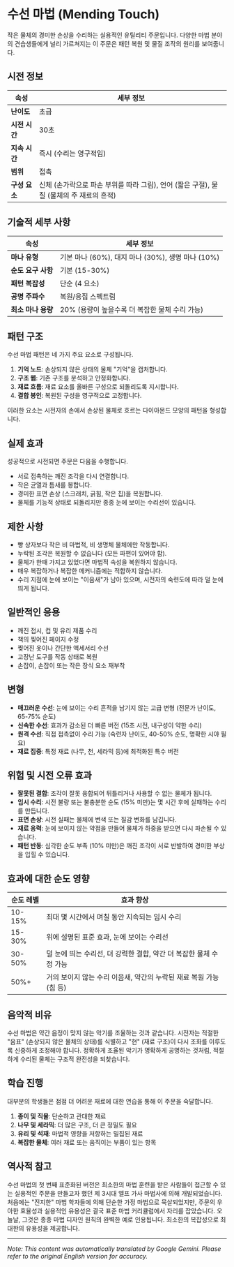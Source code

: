 # **수선 마법 (Mending Touch)**

작은 물체의 경미한 손상을 수리하는 실용적인 유틸리티 주문입니다. 다양한 마법 분야의 견습생들에게 널리 가르쳐지는 이 주문은 패턴 복원 및 물질 조작의 원리를 보여줍니다.

## 시전 정보

| 속성 | 세부 정보 |
|--------|---------|
| **난이도** | 초급 |
| **시전 시간** | 30초 |
| **지속 시간** | 즉시 (수리는 영구적임) |
| **범위** | 접촉 |
| **구성 요소** | 신체 (손가락으로 파손 부위를 따라 그림), 언어 (짧은 구절), 물질 (물체의 주 재료의 흔적) |

## 기술적 세부 사항

| 속성 | 세부 정보 |
|--------|---------|
| **마나 유형** | 기본 마나 (60%), 대지 마나 (30%), 생명 마나 (10%) |
| **순도 요구 사항** | 기본 (15-30%) |
| **패턴 복잡성** | 단순 (4 요소) |
| **공명 주파수** | 복원/응집 스펙트럼 |
| **최소 마나 용량** | 20% (용량이 높을수록 더 복잡한 물체 수리 가능) |

## 패턴 구조

수선 마법 패턴은 네 가지 주요 요소로 구성됩니다.
1. **기억 노드**: 손상되지 않은 상태의 물체 "기억"을 캡처합니다.
2. **구조 웹**: 기존 구조를 분석하고 안정화합니다.
3. **재료 흐름**: 재료 요소를 올바른 구성으로 되돌리도록 지시합니다.
4. **결합 봉인**: 복원된 구성을 영구적으로 고정합니다.

이러한 요소는 시전자의 손에서 손상된 물체로 흐르는 다이아몬드 모양의 패턴을 형성합니다.

## 실제 효과

성공적으로 시전되면 주문은 다음을 수행합니다.
- 서로 접촉하는 깨진 조각을 다시 연결합니다.
- 작은 균열과 틈새를 봉합니다.
- 경미한 표면 손상 (스크래치, 긁힘, 작은 칩)을 복원합니다.
- 물체를 기능적 상태로 되돌리지만 종종 눈에 보이는 수리선이 있습니다.

## 제한 사항

- 빵 상자보다 작은 비 마법적, 비 생명체 물체에만 작동합니다.
- 누락된 조각은 복원할 수 없습니다 (모든 파편이 있어야 함).
- 물체가 한때 가지고 있었다면 마법적 속성을 복원하지 않습니다.
- 매우 복잡하거나 복잡한 메커니즘에는 적합하지 않습니다.
- 수리 지점에 눈에 보이는 "이음새"가 남아 있으며, 시전자의 숙련도에 따라 덜 눈에 띄게 됩니다.

## 일반적인 응용

- 깨진 접시, 컵 및 유리 제품 수리
- 책의 찢어진 페이지 수정
- 찢어진 옷이나 간단한 액세서리 수선
- 고장난 도구를 작동 상태로 복원
- 손잡이, 손잡이 또는 작은 장식 요소 재부착

## 변형

- **매끄러운 수선**: 눈에 보이는 수리 흔적을 남기지 않는 고급 변형 (전문가 난이도, 65-75% 순도)
- **신속한 수선**: 효과가 감소된 더 빠른 버전 (15초 시전, 내구성이 약한 수리)
- **원격 수선**: 직접 접촉없이 수리 가능 (숙련자 난이도, 40-50% 순도, 명확한 시야 필요)
- **재료 집중**: 특정 재료 (나무, 천, 세라믹 등)에 최적화된 특수 버전

## 위험 및 시전 오류 효과

- **잘못된 결합**: 조각이 잘못 융합되어 뒤틀리거나 사용할 수 없는 물체가 됩니다.
- **임시 수리**: 시전 불량 또는 불충분한 순도 (15% 미만)는 몇 시간 후에 실패하는 수리를 만듭니다.
- **표면 손상**: 시전 실패는 물체에 변색 또는 질감 변화를 남깁니다.
- **재료 응력**: 눈에 보이지 않는 약점을 만들어 물체가 하중을 받으면 다시 파손될 수 있습니다.
- **패턴 반동**: 심각한 순도 부족 (10% 미만)은 깨진 조각이 서로 반발하여 경미한 부상을 입힐 수 있습니다.

## 효과에 대한 순도 영향

| 순도 레벨 | 효과 향상 |
|--------------|---------------------|
| 10-15% | 최대 몇 시간에서 며칠 동안 지속되는 임시 수리 |
| 15-30% | 위에 설명된 표준 효과, 눈에 보이는 수리선 |
| 30-50% | 덜 눈에 띄는 수리선, 더 강력한 결합, 약간 더 복잡한 물체 수정 가능 |
| 50%+ | 거의 보이지 않는 수리 이음새, 약간의 누락된 재료 복원 가능 (칩 등) |

## 음악적 비유

수선 마법은 약간 음정이 맞지 않는 악기를 조율하는 것과 같습니다. 시전자는 적절한 "음표" (손상되지 않은 물체의 상태)를 식별하고 "현" (재료 구조)이 다시 조화를 이루도록 신중하게 조정해야 합니다. 정확하게 조율된 악기가 명확하게 공명하는 것처럼, 적절하게 수리된 물체는 구조적 완전성을 되찾습니다.

## 학습 진행

대부분의 학생들은 점점 더 어려운 재료에 대한 연습을 통해 이 주문을 숙달합니다.
1. **종이 및 직물**: 단순하고 관대한 재료
2. **나무 및 세라믹**: 더 많은 구조, 더 큰 정밀도 필요
3. **유리 및 석재**: 마법적 영향을 저항하는 밀집된 재료
4. **복잡한 물체**: 여러 재료 또는 움직이는 부품이 있는 항목

## 역사적 참고

수선 마법의 첫 번째 표준화된 버전은 최소한의 마법 훈련을 받은 사람들이 접근할 수 있는 실용적인 주문을 만들고자 했던 제 3시대 엘프 가사 마법사에 의해 개발되었습니다. 처음에는 "진지한" 마법 학자들에 의해 단순한 가정 마법으로 묵살되었지만, 주문의 우아한 효율성과 실용적인 유용성은 결국 표준 마법 커리큘럼에서 자리를 잡았습니다. 오늘날, 그것은 종종 마법 디자인 원칙의 완벽한 예로 인용됩니다. 최소한의 복잡성으로 최대한의 유용성을 제공합니다.


---
_Note: This content was automatically translated by Google Gemini. Please refer to the original English version for accuracy._